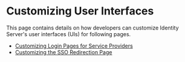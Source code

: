 # Customizing User Interfaces

This page contains details on how developers can customize Identity
Server's user interfaces (UIs) for following pages.

-   [Customizing Login Pages for Service
    Providers](_Customizing_Login_Pages_for_Service_Providers_)
-   [Customizing the SSO Redirection
    Page](_Customizing_the_SSO_Redirection_Page_)
